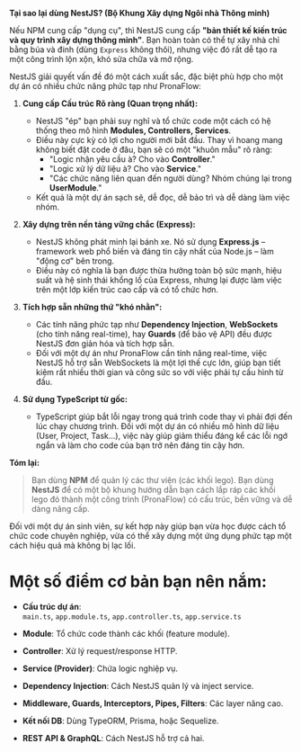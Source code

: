 **Tại sao lại dùng NestJS? (Bộ Khung Xây dựng Ngôi nhà Thông minh)**

Nếu NPM cung cấp "dụng cụ", thì NestJS cung cấp **"bản thiết kế kiến trúc và quy trình xây dựng thông minh"**. Bạn hoàn toàn có thể tự xây nhà chỉ bằng búa và đinh (dùng `Express` không thôi), nhưng việc đó rất dễ tạo ra một công trình lộn xộn, khó sửa chữa và mở rộng.

NestJS giải quyết vấn đề đó một cách xuất sắc, đặc biệt phù hợp cho một dự án có nhiều chức năng phức tạp như PronaFlow:

1.  **Cung cấp Cấu trúc Rõ ràng (Quan trọng nhất):**
    *   NestJS "ép" bạn phải suy nghĩ và tổ chức code một cách có hệ thống theo mô hình **Modules, Controllers, Services**.
    *   Điều này cực kỳ có lợi cho người mới bắt đầu. Thay vì hoang mang không biết đặt code ở đâu, bạn sẽ có một "khuôn mẫu" rõ ràng:
        *   "Logic nhận yêu cầu à? Cho vào **Controller**."
        *   "Logic xử lý dữ liệu à? Cho vào **Service**."
        *   "Các chức năng liên quan đến người dùng? Nhóm chúng lại trong **UserModule**."
    *   Kết quả là một dự án sạch sẽ, dễ đọc, dễ bảo trì và dễ dàng làm việc nhóm.

2.  **Xây dựng trên nền tảng vững chắc (Express):**
    *   NestJS không phát minh lại bánh xe. Nó sử dụng **Express.js** – framework web phổ biến và đáng tin cậy nhất của Node.js – làm "động cơ" bên trong.
    *   Điều này có nghĩa là bạn được thừa hưởng toàn bộ sức mạnh, hiệu suất và hệ sinh thái khổng lồ của Express, nhưng lại được làm việc trên một lớp kiến trúc cao cấp và có tổ chức hơn.

3.  **Tích hợp sẵn những thứ "khó nhằn":**
    *   Các tính năng phức tạp như **Dependency Injection**, **WebSockets** (cho tính năng real-time), hay **Guards** (để bảo vệ API) đều được NestJS đơn giản hóa và tích hợp sẵn.
    *   Đối với một dự án như PronaFlow cần tính năng real-time, việc NestJS hỗ trợ sẵn WebSockets là một lợi thế cực lớn, giúp bạn tiết kiệm rất nhiều thời gian và công sức so với việc phải tự cấu hình từ đầu.

4.  **Sử dụng TypeScript từ gốc:**
    *   TypeScript giúp bắt lỗi ngay trong quá trình code thay vì phải đợi đến lúc chạy chương trình. Đối với một dự án có nhiều mô hình dữ liệu (User, Project, Task...), việc này giúp giảm thiểu đáng kể các lỗi ngớ ngẩn và làm cho code của bạn trở nên đáng tin cậy hơn.

**Tóm lại:**

> Bạn dùng **NPM** để quản lý các thư viện (các khối lego).
> Bạn dùng **NestJS** để có một bộ khung hướng dẫn bạn cách lắp ráp các khối lego đó thành một công trình (PronaFlow) có cấu trúc, bền vững và dễ dàng nâng cấp.

Đối với một dự án sinh viên, sự kết hợp này giúp bạn vừa học được cách tổ chức code chuyên nghiệp, vừa có thể xây dựng một ứng dụng phức tạp một cách hiệu quả mà không bị lạc lối.

# Một số điểm cơ bản bạn nên nắm:

- **Cấu trúc dự án**:  
    `main.ts`, `app.module.ts`, `app.controller.ts`, `app.service.ts`
- **Module**: Tổ chức code thành các khối (feature module).
    
- **Controller**: Xử lý request/response HTTP.
    
- **Service (Provider)**: Chứa logic nghiệp vụ.
    
- **Dependency Injection**: Cách NestJS quản lý và inject service.
    
- **Middleware, Guards, Interceptors, Pipes, Filters**: Các layer nâng cao.
    
- **Kết nối DB**: Dùng TypeORM, Prisma, hoặc Sequelize.
    
- **REST API & GraphQL**: Cách NestJS hỗ trợ cả hai.